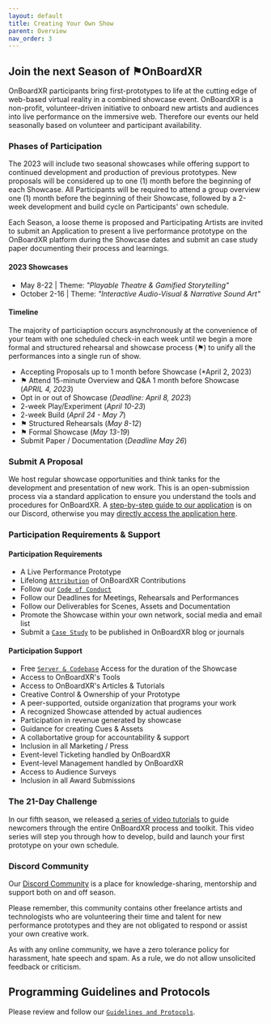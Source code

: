 ```yaml
---
layout: default
title: Creating Your Own Show
parent: Overview
nav_order: 3
---
```


## Join the next Season of ⚑OnBoardXR
OnBoardXR participants bring first-prototypes to life at the cutting edge of web-based virtual reality in a combined showcase event. OnBoardXR is a non-profit, volunteer-driven initiative to onboard new artists and audiences into live performance on the immersive web. Therefore our events our held seasonally based on volunteer and participant availability. 

### Phases of Participation
The 2023 will include two seasonal showcases while offering support to continued development and production of previous prototypes. New proposals will be considered up to one (1) month before the beginning of each Showcase. All Participants will be required to attend a group overview one (1) month before the beginning of their Showcase, followed by a 2-week development and build cycle on Participants' own schedule. 

Each Season, a loose theme is proposed and Participating Artists are invited to submit an Application to present a live performance prototype on the OnBoardXR platform during the Showcase dates and submit an case study paper documenting their process and learnings. 

#### **2023 Showcases**
- May 8-22 | Theme: *"Playable Theatre & Gamified Storytelling"* 
- October 2-16 | Theme: *"Interactive Audio-Visual & Narrative Sound Art"*

#### **Timeline**
The majority of particiaption occurs asynchronously at the convenience of your team with one scheduled check-in each week until we begin a more formal and structured rehearsal and showcase process (⚑) to unify all the performances into a single run of show. 
* Accepting Proposals up to 1 month before Showcase (*April 2, 2023)
* ⚑ Attend 15-minute Overview and Q&A 1 month before Showcase (*APRIL 4, 2023*)
* Opt in or out of Showcase (*Deadline: April 8, 2023*)
* 2-week Play/Experiment (*April 10-23*)
* 2-week Build (*April 24 - May 7*)
* ⚑ Structured Rehearsals (*May 8-12*)
* ⚑ Formal Showcase (*May 13-19*)
* Submit Paper / Documentation (*Deadline May 26*)

### Submit A Proposal
We host regular showcase opportunities and think tanks for the development and presentation of new work. This is an open-submission process via a standard application to ensure you understand the tools and procedures for OnBoardXR. A [step-by-step guide to our application](https://discord.com/channels/849041584905388053/957669626408493087/957691545220444300) is on our Discord, otherwise you may [directly access the application here](https://forms.gle/nbnhGV1jp4xgtFQ1A).

### Participation Requirements & Support

#### Participation Requirements
- A Live Performance Prototype
- Lifelong [`Attribution`](https://futurestages.github.io/OnBoardXR_Landing_Page/docs/branding/#attribution) of OnBoardXR Contributions
- Follow our [`Code of Conduct`](https://futurestages.github.io/OnBoardXR_Landing_Page/docs/glossary-guidelines/)
- Follow our Deadlines for Meetings, Rehearsals and Performances 
- Follow our Deliverables for Scenes, Assets and Documentation
- Promote the Showcase within your own network, social media and email list
- Submit a [`Case Study`](https://futurestages.github.io/OnBoardXR_Landing_Page/docs/case-studies) to be published in OnBoardXR blog or journals

#### Participation Support
- Free [`Server & Codebase`](./dev-with-us.md) Access for the duration of the Showcase
- Access to OnBoardXR's Tools
- Access to OnBoardXR's Articles & Tutorials
- Creative Control & Ownership of your Prototype
- A peer-supported, outside organization that programs your work
- A recognized Showcase attended by actual audiences
- Participation in revenue generated by showcase
- Guidance for creating Cues & Assets
- A collabortative group for accountability & support
- Inclusion in all Marketing / Press
- Event-level Ticketing handled by OnBoardXR
- Event-level Management handled by OnBoardXR
- Access to Audience Surveys
- Inclusion in all Award Submissions 

### The 21-Day Challenge
In our fifth season, we released [a series of video tutorials](./obxr-21-day-challenge.md) to guide newcomers through the entire OnBoardXR process and toolkit. This video series will step you through how to develop, build and launch your first prototype on your own schedule.

### Discord Community
Our [Discord Community](https://discord.gg/qPgbxawu9W) is a place for knowledge-sharing, mentorship and support both on and off season. 

Please remember, this community contains other freelance artists and technologists who are volunteering their time and talent for new performance prototypes and they are not obligated to respond or assist your own creative work. 

As with any online community, we have a zero tolerance policy for harassment, hate speech and spam. As a rule, we do not allow unsolicited feedback or criticism. 

## Programming Guidelines and Protocols
Please review and follow our [`Guidelines and Protocols`](https://futurestages.github.io/OnBoardXR_Landing_Page/docs/glossary-guidelines/).
